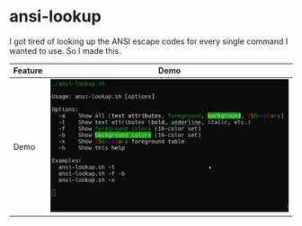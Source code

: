 # ansi-lookup

I got tired of looking up the ANSI escape codes for every single command I wanted to use. So I made this.

| Feature | Demo                         |
| ------- | ---------------------------- |
| Demo    | ![demo](assets/terminal.png) |

